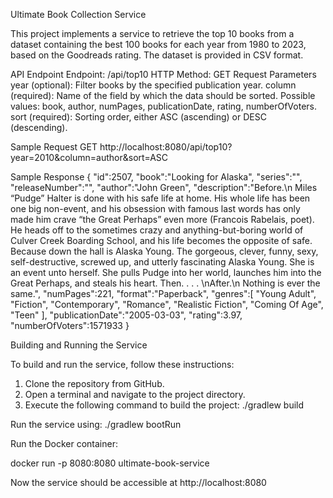 Ultimate Book Collection Service

This project implements a service to retrieve the top 10 books from a dataset containing the best 100 books for each year from 1980 to 2023, based on the Goodreads rating. The dataset is provided in CSV format.

API Endpoint
Endpoint: /api/top10
HTTP Method: GET
Request Parameters
year (optional): Filter books by the specified publication year.
column (required): Name of the field by which the data should be sorted. Possible values: book, author, numPages, publicationDate, rating, numberOfVoters.
sort (required): Sorting order, either ASC (ascending) or DESC (descending).

Sample Request
GET http://localhost:8080/api/top10?year=2010&column=author&sort=ASC

Sample Response
{
   "id":2507,
   "book":"Looking for Alaska",
   "series":"",
   "releaseNumber":"",
   "author":"John Green",
   "description":"Before.\n Miles “Pudge” Halter is done with his safe life at home. His whole life has been one big non-event, and his obsession with famous last words has only made him crave “the Great Perhaps” even more (Francois Rabelais, poet). He heads off to the sometimes crazy and anything-but-boring world of Culver Creek Boarding School, and his life becomes the opposite of safe. Because down the hall is Alaska Young. The gorgeous, clever, funny, sexy, self-destructive, screwed up, and utterly fascinating Alaska Young. She is an event unto herself. She pulls Pudge into her world, launches him into the Great Perhaps, and steals his heart. Then. . . . \nAfter.\n Nothing is ever the same.",
   "numPages":221,
   "format":"Paperback",
   "genres":[
      "Young Adult",
      "Fiction",
      "Contemporary",
      "Romance",
      "Realistic Fiction",
      "Coming Of Age",
      "Teen"
   ],
   "publicationDate":"2005-03-03",
   "rating":3.97,
   "numberOfVoters":1571933
}

Building and Running the Service

To build and run the service, follow these instructions:

1. Clone the repository from GitHub. 
2. Open a terminal and navigate to the project directory.
3. Execute the following command to build the project: 
./gradlew build

Run the service using: 
./gradlew bootRun

Run the Docker container:

docker run -p 8080:8080 ultimate-book-service

Now the service should be accessible at http://localhost:8080
